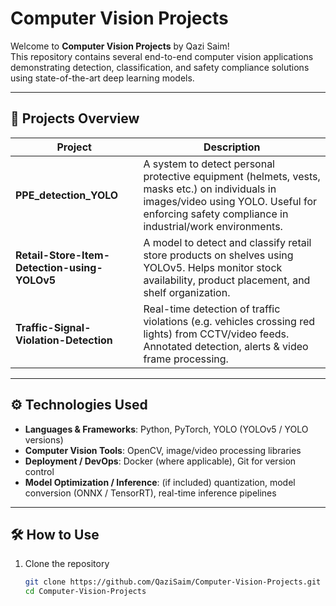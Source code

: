 # Computer Vision Projects

Welcome to **Computer Vision Projects** by Qazi Saim!  
This repository contains several end-to-end computer vision applications demonstrating detection, classification, and safety compliance solutions using state-of-the-art deep learning models.

---

## 📁 Projects Overview

| Project | Description |
|---|---|
| **PPE_detection_YOLO** | A system to detect personal protective equipment (helmets, vests, masks etc.) on individuals in images/video using YOLO. Useful for enforcing safety compliance in industrial/work environments. |
| **Retail-Store-Item-Detection-using-YOLOv5** | A model to detect and classify retail store products on shelves using YOLOv5. Helps monitor stock availability, product placement, and shelf organization. |
| **Traffic-Signal-Violation-Detection** | Real-time detection of traffic violations (e.g. vehicles crossing red lights) from CCTV/video feeds. Annotated detection, alerts & video frame processing. |

---

## ⚙️ Technologies Used

- **Languages & Frameworks**: Python, PyTorch, YOLO (YOLOv5 / YOLO versions)
- **Computer Vision Tools**: OpenCV, image/video processing libraries
- **Deployment / DevOps**: Docker (where applicable), Git for version control
- **Model Optimization / Inference**: (if included) quantization, model conversion (ONNX / TensorRT), real-time inference pipelines

---

## 🛠 How to Use

1. Clone the repository  
   ```bash
   git clone https://github.com/QaziSaim/Computer-Vision-Projects.git
   cd Computer-Vision-Projects
